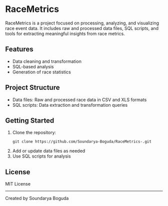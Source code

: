 # RaceMetrics

RaceMetrics is a project focused on processing, analyzing, and visualizing race event data. It includes raw and processed data files, SQL scripts, and tools for extracting meaningful insights from race metrics.

## Features
- Data cleaning and transformation
- SQL-based analysis
- Generation of race statistics

## Project Structure
- Data files: Raw and processed race data in CSV and XLS formats
- SQL scripts: Data extraction and transformation queries

## Getting Started
1. Clone the repository:
   ```
   git clone https://github.com/Soundarya-Boguda/RaceMetrics-.git
   ```
2. Add or update data files as needed
3. Use SQL scripts for analysis

## License
MIT License

---
Created by Soundarya Boguda
